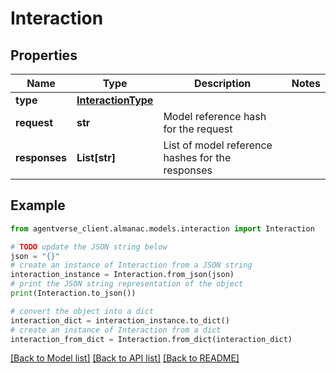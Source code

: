 # Interaction


## Properties

Name | Type | Description | Notes
------------ | ------------- | ------------- | -------------
**type** | [**InteractionType**](InteractionType.md) |  | 
**request** | **str** | Model reference hash for the request | 
**responses** | **List[str]** | List of model reference hashes for the responses | 

## Example

```python
from agentverse_client.almanac.models.interaction import Interaction

# TODO update the JSON string below
json = "{}"
# create an instance of Interaction from a JSON string
interaction_instance = Interaction.from_json(json)
# print the JSON string representation of the object
print(Interaction.to_json())

# convert the object into a dict
interaction_dict = interaction_instance.to_dict()
# create an instance of Interaction from a dict
interaction_from_dict = Interaction.from_dict(interaction_dict)
```
[[Back to Model list]](../README.md#documentation-for-models) [[Back to API list]](../README.md#documentation-for-api-endpoints) [[Back to README]](../README.md)


